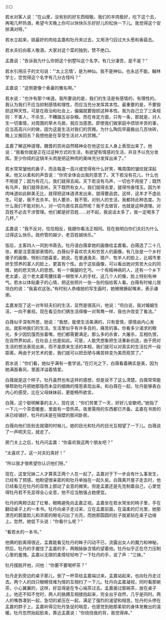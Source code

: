     三〇 

   若水对客人说：“在山里，没有别的好东西相敬。我们的羊肉极好，吃下这个去，再喝几杯热酒，希望今天晚上你可以快快乐乐好好儿的松快一下儿。我觉得这个安排满对呀。”

   若水立起来，挑最好的肉给孟嘉和牡丹夹过去，又用汤勺舀过大头葱和香菇去。

   若水夫妇向客人敬酒，大家对这个菜的独到，赞不绝口。

   孟嘉说：“告诉我为什么你把这个别墅叫这个名字。有几分凄苦，是不是？”

   若水引用庄子的文句说：“‘太上忘情’，是为神仙。我不是神仙，也永远不能。翰林学士，您觉得这个名字有几分古怪吗？”

   孟嘉说：“这倒更像个香巢的雅名啊。”

   若水说：“也许有那个味道。我所要说的是，我们的生活是有感情的，有理性的。我认为我们不应当抑制感情和理性，而应当充分发挥其本性。最重要的是，不要毁损这种天性，可是在政治和社会上，偏偏就要毁损这种本性。我为自己立了三条规则：不害人，不杀生，不糟蹋五谷杂粮。而在肯定方面，只有一条，那就是，对人生一切事情，对周围的草木鸟兽，我应当感恩。即使我们做家庭中烦琐辛苦的事，应当高高兴兴的做，因为这是生活对我们的赏赐。为什么陶侃早晨搬出几百块砖，晚上又搬回去？我想他是在享受生活对人的赏赐。”

   孟嘉了解这种道理。魏晋的崇尚自然精神全在他这位主人身上表现出来了。他说：“我看你就是正在过这种方式的生活，有欲望有情感的生活，并且予以充分发挥。至少你炖的这锅羊头肉是把这种肉的美味充分发挥出来了。”

   若水常常皱他的鼻子，而且每逢一高兴或觉得有什么好笑，嘴周围的皱纹就深起来。他又以柔和的声音说：“你完全体会出我的意思了。天下若没有花儿，什么也不用提了；因为有花儿，我们就得去闻。天下若没有鸟声，一切也不用提了；既然有鸟声，我们就得去听。天下既然有女人，我们就得去爱，就得怜香惜玉。因为羊肉味道如此鲜美无比，就得把这味道诱发出来，就得要品尝。这样，这羊才不虚此生。可是，我不去杀羊。别人要杀，我不管。对别人的生活，我都持此种态度。为什么我们不能对别人，对一切鸟兽任其自然呢？我不去做官，也就是这种道理。对百姓不必去干涉管理。他们都是好百姓……对不起，我说话太多了，我一定喝多了几杯。”

   孟嘉说：“我不反对，恰恰相反，我跟你看法正相同。现在我明白你们夫妇为什么过得这么快乐。政府管的越少，老百姓越快乐。”

   饭后，主客四人一同到书斋去。牡丹请白薇拿她的画像给孟嘉看。白薇选了二十几张，都是注意面部表情的。白薇似乎喜欢农夫和穷苦人的画像。有几张是一个乡村傻子的画像，特别讨她喜爱。她说，在普通渔夫、猎户、牧羊人的脸上，比城市里娇生惯养的富人的脸上，更富有个性。由于这些画像，可以看出她对劳苦大众的同情，她的悲天悯人的思想。有一个瘸腿的乞丐，一个有精神病的人，还有一个乡下老太婆，这个老太婆弯腰拄着一根牧羊人的手杖，这几个人的像，脸上特别有神气。若水以体贴妻子的心情，把这些照片一张一张的指给客人看。白薇有时候儿很坦白的说：“我喜欢这张。”有时别人恭维她的写生画时，她微微撅起嘴来，表示谦谢。

   孟嘉发现了这一对年轻夫妇的生活，显然是很高兴，他说：“坦白说，我对婚姻生活，一向不重视。现在看见你们俩生活得像一对鸳鸯一样，我也许改变了看法。”

   白薇似乎深有所思，她说：“我想，能使生活美满的，只有爱情，感情由内心发出，就影响我们的生活。生活里似乎有许多丑的，痛苦的事。你看多少渴求的眼光，多少因饥饿而张着嘴，他们都需要满足。那么多的杀害，大屠杀，互相仇恨，在自然界如此，在社会上也是如此。可是，人能凭想象把生活重新创造，由于把对生活的想法表现出来，而不是原来生活的本相，我们就可以对真实的生活拉开一段距离，再由于对艺术的爱，我们就可以把丑陋与痛苦转变为美而观赏了。”

   若水说：“你们看，她似乎满有一套学说。”在灯光之下，白薇看着确实是美，因为她满面春风，里面洋溢着情爱。

   白薇就是这个样子。牡丹虽然也有这样的感想，但是说不了这么清楚。白薇常常能够帮助牡丹把她那隐而未显的细微的情思表现出来。和白薇在一起，牡丹能够表白内心的感受，比在父母妹妹前，更能畅所欲言。

   白薇，这个聪明解事的主人，现在说：“你们劳累了一天，好好儿安歇吧。”她指了一下儿一个茶壶暖套，里面有一壶热茶。夜里需用的东西都已齐备。孟嘉在书房的床已经铺好，牡丹的床是在隔壁的那间卧房。

   白薇向他们告别去就寝的时候儿，她的目光和牡丹的目光互相望了一下儿。白薇说了一声明天见，就走了。

   房门关上之后，牡丹问孟嘉：“你喜欢我这两个朋友吧？”

   “太喜欢了。这一对夫妇真好！”

   “所以我才很希望你认识他们呀。”

   现在，这堂兄妹二人才算真正两个人在一起了。孟嘉对于下一步会有什么事发生，已经有了预感。他盼望很亲密的和牡丹单独在一起久矣。白薇离开屋子走去时，他已经看见在牡丹的双唇上颤动了会意的微笑。但是孟嘉还是先克制着自己，心里觉得牡丹若不先显得全心全意，他不应当勉强占她便宜。

   牡丹的两颊泛起了红晕，眼睛避免向孟嘉正视。孟嘉坐在若水常坐的椅子里，手在翻动桌子上的一本书。牡丹向桌子走过来，立在孟嘉前面，在温柔的灯光里，她那漂亮的鹅蛋脸儿和浓密的眼毛闪出了光亮，而她那圆圆的肚子就紧贴在桌子边缘上。忽然，她低下头说：“你看什么呢？”

   “看若水的一本书。”

   他俩的脸离得很近，孟嘉能看见牡丹的眸子闪动不已，流露出女人的魔力和神秘。然后，牡丹的手握住了孟嘉的手，两眼脉脉含情的望着他。牡丹似乎正在尽力压制心里的羞愧。孟嘉以无限的柔情轻轻吻了一下牡丹的手，说了声：“三妹。”

   牡丹摆脱开他，问他：“你要不要喝杯茶？”

   牡丹走到旁边的桌子那儿，倒了一杯茶给孟嘉端过来。孟嘉站起来，也向牡丹走过去。两个人的四只眼睛怪难为情的互相扫了一下儿。牡丹向孟嘉凝视，同时看那碗茶，小心翼翼的，这样，好显得是在专心端茶过去。孟嘉接过那碗茶，放在桌子上。他还不知不觉时，两人的胳膊互相搂抱起来，完全出乎自然，几乎是同时。两人的嘴唇凑到一起，急切的紧压在一起，满足了强烈的渴望和相思。牡丹的头停在孟嘉的脖子上。孟嘉听得见牡丹急促的喘息，也感觉到她那柔软的身体发散出的温暖。牡丹忽然抬起脸来，靠近孟嘉说：“你挠挠我的背，我觉得痒。”


